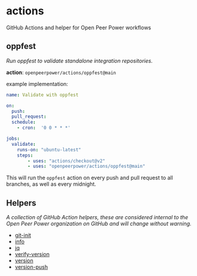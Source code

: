 # actions

GitHub Actions and helper for Open Peer Power workflows

## oppfest

_Run oppfest to validate standalone integration repositories._

**action**: `openpeerpower/actions/oppfest@main`

example implementation:

```yaml
name: Validate with oppfest

on:
  push:
  pull_request:
  schedule:
    - cron:  '0 0 * * *'

jobs:
  validate:
    runs-on: "ubuntu-latest"
    steps:
        - uses: "actions/checkout@v2"
        - uses: "openpeerpower/actions/oppfest@main"
```

This will run the `oppfest` action on every push and pull request to all branches, as well as every midnight.


## Helpers

_A collection of GitHub Action helpers, these are considered internal to the Open Peer Power organization on GitHub and will change without warning._

- [git-init](./helpers/git-init/action.yml)
- [info](./helpers/info/action.yml)
- [jq](./helpers/jq/action.yml)
- [verify-version](./helpers/action.yml)
- [version](./helpers/version/action.yml)
- [version-push](./helpers/version-push/action.yml)
